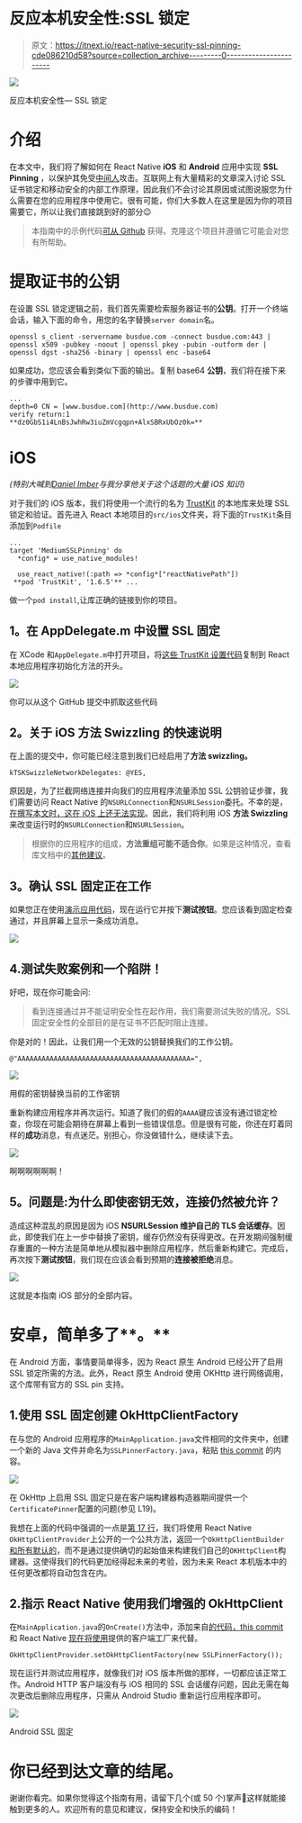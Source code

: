 # 反应本机安全性:SSL 锁定

> 原文：<https://itnext.io/react-native-security-ssl-pinning-cde086210d58?source=collection_archive---------0----------------------->

![](img/46c7b6527456d599448e490260e4d889.png)

反应本机安全性— SSL 锁定

# 介绍

在本文中，我们将了解如何在 React Native **iOS** 和 **Android** 应用中实现 **SSL Pinning** ，以保护其免受[中间人](https://en.wikipedia.org/wiki/Man-in-the-middle_attack)攻击。互联网上有大量精彩的文章深入讨论 SSL 证书锁定和移动安全的内部工作原理，因此我们不会讨论其原因或试图说服您为什么需要在您的应用程序中使用它。很有可能，你们大多数人在这里是因为你的项目需要它，所以让我们直接跳到好的部分😉

> 本指南中的示例代码[可从 Github](https://github.com/ywongweb/BlogReactNativeSSLPinning) 获得。克隆这个项目并遵循它可能会对您有所帮助。

# 提取证书的公钥

在设置 SSL 锁定逻辑之前，我们首先需要检索服务器证书的**公钥**。打开一个终端会话，输入下面的命令，用您的名字替换`server domain`名。

```
openssl s_client -servername busdue.com -connect busdue.com:443 | openssl x509 -pubkey -noout | openssl pkey -pubin -outform der | openssl dgst -sha256 -binary | openssl enc -base64
```

如果成功，您应该会看到类似下面的输出。复制 base64 **公钥**，我们将在接下来的步骤中用到它。

```
...
depth=0 CN = [www.busdue.com](http://www.busdue.com)
verify return:1
**dz0GbS1i4LnBsJwhRw3iuZmVcgqpn+AlxSBRxUbOz0k=**
```

# **iOS**

*(特别大喊到*[*Daniel Imber*](https://www.linkedin.com/in/daniel-imber-3066858/)*与我分享他关于这个话题的大量 iOS 知识)*

对于我们的 iOS 版本，我们将使用一个流行的名为 [TrustKit](https://github.com/datatheorem/TrustKit) 的本地库来处理 SSL 锁定和验证。首先进入 React 本地项目的`src/ios`文件夹，将下面的`TrustKit`条目添加到`Podfile`

```
...
target 'MediumSSLPinning' do
  *config* = use_native_modules!

  use_react_native!(:path => *config*["reactNativePath"])
 **pod 'TrustKit', '1.6.5'** ...
```

做一个`pod install`,让库正确的链接到你的项目。

## **1。在 AppDelegate.m 中设置 SSL 固定**

在 XCode 和`AppDelegate.m`中打开项目，将[这些 TrustKit 设置代码](https://github.com/ywongweb/BlogReactNativeSSLPinning/commit/be2871eae4f4fe7ab45b7c43d31086e89f8f653e#diff-032da2fda8147e17cc00fe6a2f310de8)复制到 React 本地应用程序初始化方法的开头。

![](img/3cf0176cf96d48de5e92ca0402f31793.png)

你可以从这个 GitHub 提交中抓取这些代码

## **2。关于 iOS 方法 Swizzling 的快速说明**

在上面的提交中，你可能已经注意到我们已经启用了**方法 swizzling。**

```
kTSKSwizzleNetworkDelegates: @YES,
```

原因是，为了拦截网络连接并向我们的应用程序流量添加 SSL 公钥验证步骤，我们需要访问 React Native 的`NSURLConnection`和`NSURLSession`委托。不幸的是，[在撰写本文时，这在 iOS 上还无法实现](https://github.com/facebook/react-native/pull/27701)。因此，我们将利用 iOS **方法 Swizzling** 来改变运行时的`NSURLConnection`和`NSURLSession`。

> 根据你的应用程序的组成，**方法重组可能不适合你**。如果是这种情况，查看库文档中的[其他建议](https://datatheorem.github.io/TrustKit/documentation/Global%20Configuration%20Keys.html#/c:@kTSKSwizzleNetworkDelegates)。

## **3。确认 SSL 固定正在工作**

如果您正在使用[演示应用代码](https://github.com/ywongweb/BlogReactNativeSSLPinning)，现在运行它并按下**测试按钮**。您应该看到固定检查通过，并且屏幕上显示一条成功消息。

![](img/8d5119b4defa98b80436fbcac7edbe71.png)

## 4.测试失败案例和一个陷阱！

好吧，现在你可能会问:

> 看到连接通过并不能证明安全性在起作用，我们需要测试失败的情况。SSL 固定安全性的全部目的是在证书不匹配时阻止连接。

你是对的！因此，让我们用一个无效的公钥替换我们的工作公钥。

```
@"AAAAAAAAAAAAAAAAAAAAAAAAAAAAAAAAAAAAAAAAAAA=",
```

![](img/95ba63018e61af02fce0940029e05a49.png)

用假的密钥替换当前的工作密钥

重新构建应用程序并再次运行。知道了我们的假的`AAAA`键应该没有通过锁定检查，你现在可能会期待在屏幕上看到一些错误信息。但是很有可能，你还在盯着同样的**成功**消息，有点迷茫。别担心，你没做错什么，继续读下去。

![](img/628fa0261b2d5f3f1ab1cc4a28cc8819.png)

啊啊啊啊啊啊！

## **5。问题是:为什么即使密钥无效，连接仍然被允许？**

造成这种混乱的原因是因为 iOS **NSURLSession 维护自己的 TLS 会话缓存**。因此，即使我们在上一步中替换了密钥，缓存仍然没有获得更改。在开发期间强制缓存重置的一种方法是简单地从模拟器中删除应用程序，然后重新构建它。完成后，再次按下**测试按钮**，我们现在应该会看到预期的**连接被拒绝**消息。

![](img/3fcf0592129ce1e9b24f41e12fb58ea8.png)

这就是本指南 iOS 部分的全部内容。

# **安卓，简单多了****。**

在 Android 方面，事情要简单得多，因为 React 原生 Android 已经公开了启用 SSL 锁定所需的方法。此外，React 原生 Android 使用 OKHttp 进行网络调用，这个库带有官方的 SSL pin 支持。

## 1.使用 SSL 固定创建 OkHttpClientFactory

在与您的 Android 应用程序的`MainApplication.java`文件相同的文件夹中，创建一个新的 Java 文件并命名为`SSLPinnerFactory.java`，粘贴 [this commit](https://github.com/ywongweb/BlogReactNativeSSLPinning/commit/7ca12ad8100ef8dd86e0d7e089935bfac397cda5#diff-538b54548ab8353cbc639d28933dcff4) 的内容。

![](img/25247a5016658d9a79a4248c7c271742.png)

在 OkHttp 上启用 SSL 固定只是在客户端构建器构造器期间提供一个`CertificatePinner`配置的问题(参见 L19)。

我想在上面的代码中强调的一点是[第 17 行](https://github.com/ywongweb/BlogReactNativeSSLPinning/commit/7ca12ad8100ef8dd86e0d7e089935bfac397cda5#diff-538b54548ab8353cbc639d28933dcff4R17)，我们将使用 React Native `OkHttpClientProvider`上公开的一个公共方法，返回一个`OkHttpClientBuilder` [和所有默认的](https://github.com/facebook/react-native/blob/9b34aa261c272d96829c9a7d5b166594b3162f9d/ReactAndroid/src/main/java/com/facebook/react/modules/network/OkHttpClientProvider.java#L62)，而不是通过提供确切的起始值来构建我们自己的`OKHttpClient`构建器。这使得我们的代码更加经得起未来的考验，因为未来 React 本机版本中的任何更改都将自动包含在内。

## 2.指示 React Native 使用我们增强的 OkHttpClient

在`MainApplication.java`的`OnCreate()`方法中，添加来自[的代码，this commit](https://github.com/ywongweb/BlogReactNativeSSLPinning/commit/7ca12ad8100ef8dd86e0d7e089935bfac397cda5#diff-03011bf906df867defe5a8b6e38b95ddR49) 和 React Native [现在将使用](https://github.com/facebook/react-native/blob/9b34aa261c272d96829c9a7d5b166594b3162f9d/ReactAndroid/src/main/java/com/facebook/react/modules/network/OkHttpClientProvider.java#L56)提供的客户端工厂来代替。

```
OkHttpClientProvider.setOkHttpClientFactory(new SSLPinnerFactory());
```

现在运行并测试应用程序，就像我们对 iOS 版本所做的那样，一切都应该正常工作。Android HTTP 客户端没有与 iOS 相同的 SSL 会话缓存问题，因此无需在每次更改后删除应用程序，只需从 Android Studio 重新运行应用程序即可。

![](img/916abbf733e4d21f95240e9e20804087.png)

Android SSL 固定

# 你已经到达文章的结尾。

谢谢你看完。如果你觉得这个指南有用，请留下几个(或 50 个)掌声👏这样就能接触到更多的人。欢迎所有的意见和建议，保持安全和快乐的编码！